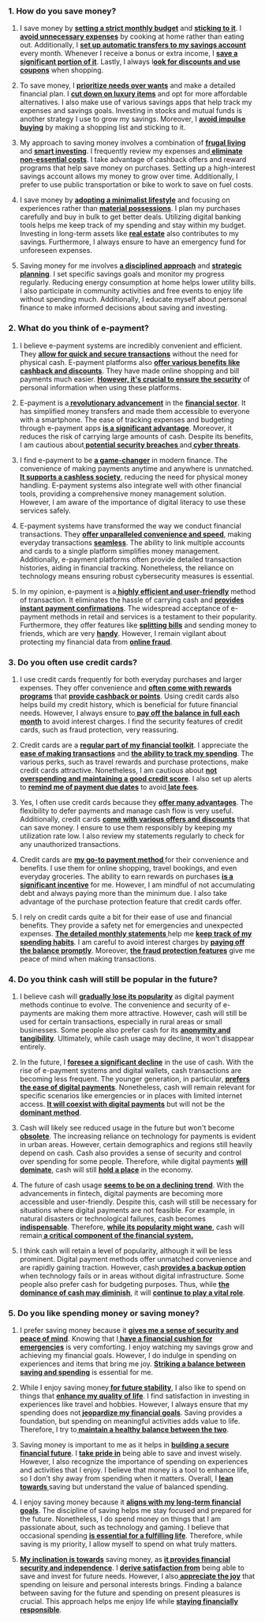 ### 1. How do you save money?

1. I save money by <b><u>setting a strict monthly budget</u></b> and <b><u>sticking to it</u></b>. I <b><u>avoid unnecessary expenses</u></b> by cooking at home rather than eating out. Additionally, I <b><u>set up automatic transfers to my savings account</u></b> every month. Whenever I receive a bonus or extra income, I <b><u>save a significant portion of it</u></b>. Lastly, I always l<b><u>ook for discounts and use coupons</u></b> when shopping.

2. To save money, I <b><u>prioritize needs over wants</u></b> and make a detailed financial plan. I <b><u>cut down on luxury items</u></b> and opt for more affordable alternatives. I also make use of various savings apps that help track my expenses and savings goals. Investing in stocks and mutual funds is another strategy I use to grow my savings. Moreover, I <b><u>avoid impulse buying</u></b> by making a shopping list and sticking to it.

3. My approach to saving money involves a combination of <b><u>frugal living </u></b>and <b><u>smart investing</u></b>. I frequently review my expenses and<b><u> eliminate non-essential costs</u></b>. I take advantage of cashback offers and reward programs that help save money on purchases. Setting up a high-interest savings account allows my money to grow over time. Additionally, I prefer to use public transportation or bike to work to save on fuel costs.

4. I save money by <b><u>adopting a minimalist lifestyle</u></b> and focusing on experiences rather than <b><u>material possessions</u></b>. I plan my purchases carefully and buy in bulk to get better deals. Utilizing digital banking tools helps me keep track of my spending and stay within my budget. Investing in long-term assets like <b><u>real estate</u></b> also contributes to my savings. Furthermore, I always ensure to have an emergency fund for unforeseen expenses.

5. Saving money for me involves <b><u>a disciplined approach</u></b> and <b><u>strategic planning</u></b>. I set specific savings goals and monitor my progress regularly. Reducing energy consumption at home helps lower utility bills. I also participate in community activities and free events to enjoy life without spending much. Additionally, I educate myself about personal finance to make informed decisions about saving and investing.

### 2. What do you think of e-payment?

1. I believe e-payment systems are incredibly convenient and efficient. They <b><u>allow for quick and secure transactions</u></b> without the need for physical cash. E-payment platforms also <b><u>offer various benefits like cashback and discounts</u></b>. They have made online shopping and bill payments much easier. <b><u>However, it's crucial to ensure the security</u></b> of personal information when using these platforms.

2. E-payment is a<b><u> revolutionary advancement</u></b> in the <b><u>financial sector</u></b>. It has simplified money transfers and made them accessible to everyone with a smartphone. The ease of tracking expenses and budgeting through e-payment apps <b><u>is a significant advantage</u></b>. Moreover, it reduces the risk of carrying large amounts of cash. Despite its benefits, I am cautious about<b><u> potential security breaches </u></b>and<b><u> cyber threats</u></b>.

3. I find e-payment to be <b><u>a game-changer</u></b> in modern finance. The convenience of making payments anytime and anywhere is unmatched. <b><u>It supports a cashless society</u></b>, reducing the need for physical money handling. E-payment systems also integrate well with other financial tools, providing a comprehensive money management solution. However, I am aware of the importance of digital literacy to use these services safely.

4. E-payment systems have transformed the way we conduct financial transactions. They <b><u>offer unparalleled convenience and speed</u></b>, making everyday transactions <b><u>seamless</u></b>. The ability to link multiple accounts and cards to a single platform simplifies money management. Additionally, e-payment platforms often provide detailed transaction histories, aiding in financial tracking. Nonetheless, the reliance on technology means ensuring robust cybersecurity measures is essential.

5. In my opinion, e-payment is a<b><u> highly efficient and user-friendly</u></b> method of transaction. It eliminates the hassle of carrying cash and <b><u>provides instant payment confirmations</u></b>. The widespread acceptance of e-payment methods in retail and services is a testament to their popularity. Furthermore, they offer features like <b><u>splitting bills</u></b> and sending money to friends, which are very <b><u>handy</u></b>. However, I remain vigilant about protecting my financial data from <b><u>online fraud</u></b>.

### 3. Do you often use credit cards?

1. I use credit cards frequently for both everyday purchases and larger expenses. They offer convenience and <b><u>often come with rewards programs</u></b> that <b><u>provide cashback or points</u></b>. Using credit cards also helps build my credit history, which is beneficial for future financial needs. However, I always ensure to<b><u> pay off the balance in full each month</u></b> to avoid interest charges. I find the security features of credit cards, such as fraud protection, very reassuring.

2. Credit cards are a <b><u>regular part of my financial toolkit</u></b>. I appreciate the<b><u> ease of making transactions</u></b> and <b><u>the ability to track my spending</u></b>. The various perks, such as travel rewards and purchase protections, make credit cards attractive. Nonetheless, I am cautious about <b><u>not overspending and maintaining a good credit score</u></b>. I also set up alerts to <b><u>remind me of payment due dates</u></b> to avoid<b><u> late fees</u></b>.

3. Yes, I often use credit cards because they <b><u>offer many advantages</u></b>. The flexibility to defer payments and manage cash flow is very useful. Additionally, credit cards <b><u>come with various offers and discounts</u></b> that can save money. I ensure to use them responsibly by keeping my utilization rate low. I also review my statements regularly to check for any unauthorized transactions.

4. Credit cards are <b><u>my go-to payment method </u></b>for their convenience and benefits. I use them for online shopping, travel bookings, and even everyday groceries. The ability to earn rewards on purchases <b><u>is a significant incentive</u></b> for me. However, I am mindful of not accumulating debt and always paying more than the minimum due. I also take advantage of the purchase protection feature that credit cards offer.

5. I rely on credit cards quite a bit for their ease of use and financial benefits. They provide a safety net for emergencies and unexpected expenses. <b><u>The detailed monthly statements </u></b>help me <b><u>keep track of my spending habits</u></b>. I am careful to avoid interest charges by <b><u>paying off the balance promptly</u></b>. Moreover, <b><u>the fraud protection features</u></b> give me peace of mind when making transactions.

### 4. Do you think cash will still be popular in the future?

1. I believe cash will <b><u>gradually lose its popularity</u></b> as digital payment methods continue to evolve. The convenience and security of e-payments are making them more attractive. However, cash will still be used for certain transactions, especially in rural areas or small businesses. Some people also prefer cash for its <b><u>anonymity and tangibility</u></b>. Ultimately, while cash usage may decline, it won't disappear entirely.

2. In the future, I <b><u>foresee a significant decline</u></b> in the use of cash. With the rise of e-payment systems and digital wallets, cash transactions are becoming less frequent. The younger generation, in particular, <b><u>prefers the ease of digital payments</u></b>. Nonetheless, cash will remain relevant for specific scenarios like emergencies or in places with limited internet access. <b><u>It will coexist with digital payments</u></b> but will not be the<b><u> dominant method</u></b>.

3. Cash will likely see reduced usage in the future but won't become <b><u>obsolete</u></b>. The increasing reliance on technology for payments is evident in urban areas. However, certain demographics and regions still heavily depend on cash. Cash also provides a sense of security and control over spending for some people. Therefore, while digital payments <b><u>will dominate</u></b>, cash will still <b><u>hold a place</u></b> in the economy.

4. The future of cash usage <b><u>seems to be on a declining trend</u></b>. With the advancements in fintech, digital payments are becoming more accessible and user-friendly. Despite this, cash will still be necessary for situations where digital payments are not feasible. For example, in natural disasters or technological failures, cash becomes <b><u>indispensable</u></b>. Therefore, <b><u>while its popularity might wane</u></b>, cash will remain<b><u> a critical component of the financial system.</u></b>

5. I think cash will retain a level of popularity, although it will be less prominent. Digital payment methods offer unmatched convenience and are rapidly gaining traction. However, cash<b><u> provides a backup option</u></b> when technology fails or in areas without digital infrastructure. Some people also prefer cash for budgeting purposes. Thus, while <b><u>the dominance of cash may diminish</u></b>, it will <b><u>continue to play a vital role</u></b>.

### 5. Do you like spending money or saving money?

1. I prefer saving money because it <b><u>gives me a sense of security and peace of mind</u></b>. Knowing that I<b><u> have a financial cushion for emergencies</u></b> is very comforting. I enjoy watching my savings grow and achieving my financial goals. However, I do indulge in spending on experiences and items that bring me joy. <b><u>Striking a balance between saving and spending</u></b> is essential for me.

2. While I enjoy saving money<b><u> for future stability</u></b>, I also like to spend on things that <b><u>enhance my quality of life</u></b>. I find satisfaction in investing in experiences like travel and hobbies. However, I always ensure that my spending does not<b><u> jeopardize my financial goals</u></b>. Saving provides a foundation, but spending on meaningful activities adds value to life. Therefore, I try to<b><u> maintain a healthy balance between the two</u></b>.

3. Saving money is important to me as it helps in <b><u>building a secure financial future</u></b>. I <b><u>take pride in</u></b> being able to save and invest wisely. However, I also recognize the importance of spending on experiences and activities that I enjoy. I believe that money is a tool to enhance life, so I don't shy away from spending when it matters. Overall, I <b><u>lean towards </u></b>saving but understand the value of balanced spending.

4. I enjoy saving money because it <b><u>aligns with my long-term financial goals</u></b>. The discipline of saving helps me stay focused and prepared for the future. Nonetheless, I do spend money on things that I am passionate about, such as technology and gaming. I believe that occasional spending <b><u>is essential for a fulfilling life</u></b>. Therefore, while saving is my priority, I allow myself to spend on what truly matters.

5. <b><u>My inclination is towards</u></b> saving money, as <b><u>it provides financial security and independence</u></b>. I <b><u>derive satisfaction from</u></b> being able to save and invest for future needs. However, I also<b><u> appreciate the joy</u></b> that spending on leisure and personal interests brings. Finding a balance between saving for the future and spending on present pleasures is crucial. This approach helps me enjoy life while <b><u>staying financially responsible</u></b>.